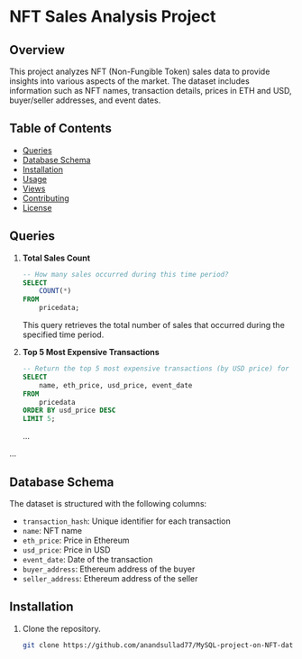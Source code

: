 # NFT Sales Analysis Project

## Overview
This project analyzes NFT (Non-Fungible Token) sales data to provide insights into various aspects of the market. The dataset includes information such as NFT names, transaction details, prices in ETH and USD, buyer/seller addresses, and event dates.

## Table of Contents
- [Queries](#queries)
- [Database Schema](#database-schema)
- [Installation](#installation)
- [Usage](#usage)
- [Views](#views)
- [Contributing](#contributing)
- [License](#license)

## Queries

1. **Total Sales Count**
    ```sql
    -- How many sales occurred during this time period?
    SELECT 
        COUNT(*)
    FROM
        pricedata;
    ```
    This query retrieves the total number of sales that occurred during the specified time period.

2. **Top 5 Most Expensive Transactions**
    ```sql
    -- Return the top 5 most expensive transactions (by USD price) for this data set. Return the name, ETH price, and USD price, as well as the date.
    SELECT 
        name, eth_price, usd_price, event_date
    FROM
        pricedata
    ORDER BY usd_price DESC
    LIMIT 5;
    ```
    ...

...

## Database Schema
The dataset is structured with the following columns:

- `transaction_hash`: Unique identifier for each transaction
- `name`: NFT name
- `eth_price`: Price in Ethereum
- `usd_price`: Price in USD
- `event_date`: Date of the transaction
- `buyer_address`: Ethereum address of the buyer
- `seller_address`: Ethereum address of the seller

## Installation
1. Clone the repository.
   ```bash
   git clone https://github.com/anandsullad77/MySQL-project-on-NFT-data.git
